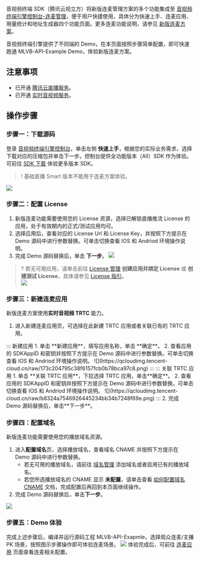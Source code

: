音视频终端 SDK（腾讯云视立方）将新版连麦管理方案的多个功能集成至 [音视频终端引擎控制台-连麦管理](https://console.cloud.tencent.com/vcube/micro/start)，便于用户快捷使用，具体分为快速上手、连麦应用、用量统计和地址生成器四个功能页面。更多连麦功能说明，请参见 [新版连麦方案](https://cloud.tencent.com/document/product/1449/68076)。

音视频终端引擎提供了不同端的 Demo，在本页面按照步骤简单配置，即可快速跑通 MLVB-API-Example Demo，体验新版连麦方案。

## 注意事项

- 已开通 [腾讯云直播服务](https://console.cloud.tencent.com/live)。
- 已开通 [实时音视频服务](https://console.cloud.tencent.com/trtc)。

## 操作步骤
[](id:step1)
### 步骤一：下载源码
登录 [音视频终端引擎控制台](https://console.cloud.tencent.com/vcube)，单击左侧 **快速上手**，根据您的实际业务需求，选择下载对应的压缩包并单击下一步。控制台提供全功能版本（All）SDK 作为体验。可前往 [SDK 下载](https://cloud.tencent.com/document/product/454/7873) 体验更多版本 SDK。
> ! 基础直播 Smart 版本不能用于连麦方案体验。

![](https://qcloudimg.tencent-cloud.cn/raw/18beb0c28a4d571fbf4df258f77c0cc3.png)

[](id:step2)
### 步骤二：配置 License
1. 新版连麦功能需要使用您的 License 资源，选择已解锁直播推流 License 的应用，处于有效期内的正式/测试应用均可。
2. 选择应用后，查看对应的 License Url 和 License Key，并按照下方提示在 Demo 源码中进行参数替换。可单击切换查看 IOS 和 Andriod 环境操作说明。
3. 完成 Demo 源码替换后，单击 **下一步**。
![](https://qcloudimg.tencent-cloud.cn/raw/d5c4070e7907672070df1fca3e940624.png)

>? 若无可用应用，请单击前往 [License 管理](https://console.cloud.tencent.com/vcube) **创建应用并绑定 License** 或 **创建测试 License**，具体请参见 [License 指引](https://cloud.tencent.com/document/product/454/34750)。         
![](https://qcloudimg.tencent-cloud.cn/raw/fba4dcff11a28bfb26567d59e4f71105.png)


[](id:step3)
### 步骤三：新建连麦应用
新版连麦方案使用**实时音视频 TRTC** 能力。
1. 进入新建连麦应用页，可选择在此新建 TRTC 应用或者关联已有的 TRTC 应用。
<dx-tabs>
::: 新建应用
1. 单击 **新建应用**，填写应用名称，单击 **确定**。
2. 查看应用的 SDKAppID 和密钥并按照下方提示在 Demo 源码中进行参数替换。可单击切换查看 IOS 和 Andriod 环境操作说明。
![](https://qcloudimg.tencent-cloud.cn/raw/173c204795c38f6157fcb0b78bca97c8.png)
:::
::: 关联 TRTC 应用
1. 单击 **关联 TRTC 应用**，下拉选择 TRTC 应用，单击**确定**。
2. 查看应用的 SDKAppID 和密钥并按照下方提示在 Demo 源码中进行参数替换。可单击切换查看 IOS 和 Andriod 环境操作说明。
![](https://qcloudimg.tencent-cloud.cn/raw/b8324a7546926445234bb34b7248f69e.png)
:::
</dx-tabs>
2. 完成 Demo 源码替换后，单击**下一步**。

[](id:step4)
### 步骤四：配置域名
新版连麦功能需要使用您的播放域名资源。
1. 进入**配置域名**页，选择播放域名，查看域名 CNAME 并按照下方提示在 Demo 源码中进行参数替换。
	- 若无可用的播放域名，请前往 [域名管理](https://console.cloud.tencent.com/live/domainmanage) 添加域名或者启用已有的播放域名。
	- 若您所选播放域名的 CNAME 显示 **未配置**，请单击查看 [如何配置域名 CNAME](https://cloud.tencent.com/document/product/267/19908) 文档，完成配置后再回到本页面继续操作。
2. 完成 Demo 源码替换后，单击**下一步**。

![](https://qcloudimg.tencent-cloud.cn/raw/665437676bf9497d205a2eb619335d3c.png)


[](id:step5)
### 步骤五：Demo 体验
完成上述步骤后，编译并运行源码工程 MLVB-API-Exapmle，选择观众连麦/主播 PK 场景，按照图示步骤操作即可体验连麦场景。
![](https://qcloudimg.tencent-cloud.cn/raw/423959b5d60322bac0ed15d2aa92bb80.png)
体验完成后，可前往 [连麦应用](https://console.cloud.tencent.com/vcube/micro/appmanage) 页面查看连麦相关配置。

